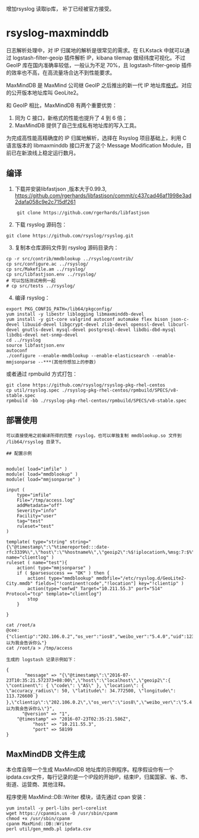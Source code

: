 增加rsyslog 读取ip库，
补丁已经被官方接受。


# rsyslog-maxminddb

日志解析处理中，对 IP 归属地的解析是很常见的需求。在 ELKstack 中就可以通过 logstash-filter-geoip 插件解析 IP，kibana tilemap 做经纬度可视化。不过 GeoIP 库在国内准确率较低，一般认为不足 70%，且 logstash-filter-geoip 插件的效率也不高，在高流量场合达不到性能要求。

MaxMindDB 是 MaxMind 公司继 GeoIP 之后推出的新一代 IP 地址库[格式](http://maxmind.github.io/MaxMind-DB/)。对应的公开版本地址库叫 GeoLite2。

和 GeoIP 相比，MaxMindDB 有两个重要优势：

1. 同为 C 接口，新格式的性能也提升了 4 到 6 倍；
2. MaxMindDB 提供了自己生成私有地址库的写入工具。

为完成高性能高精确度的 IP 归属地解析，选择在 Rsyslog 项目基础上，利用 C 语言版本的 libmaxminddb 接口开发了这个 Message Modification Module，目前已在新浪线上稳定运行数月。

## 编译
1. 下载并安装libfastjson ,版本大于0.99.3, https://github.com/rgerhards/libfastjson/commit/c437cad46af1998e3ad2dafa058c9e2c715df261
```
	git clone https://github.com/rgerhards/libfastjson
```

2. 下载 rsyslog 源码包：
```
git clone https://github.com/rsyslog/rsyslog.git
```
3. 复制本仓库源码文件到 rsyslog 源码目录内：
```
cp -r src/contrib/mmdblookup ../rsyslog/contrib/
cp src/configure.ac ../rsyslog/
cp src/Makefile.am ../rsyslog/
cp src/libfastjson.env ../rsyslog/
# 可以包括测试用例一起
# cp src/tests ../rsyslog/
```
4. 编译 rsyslog：
```
export PKG_CONFIG_PATH=/lib64/pkgconfig/
yum install -y libestr liblogging libmaxminddb-devel
yum install -y git-core valgrind autoconf automake flex bison json-c-devel libuuid-devel libgcrypt-devel zlib-devel openssl-devel libcurl-devel gnutls-devel mysql-devel postgresql-devel libdbi-dbd-mysql libdbi-devel net-snmp-devel
cd ../rsyslog
source libfastjson.env
autoconf
./configure --enable-mmdblookup --enable-elasticsearch --enable-mmjsonparse --***(其他你想加上的参数)
```

或者通过 rpmbuild 方式打包：
```
git clone https://github.com/rsyslog/rsyslog-pkg-rhel-centos
cp util/rsyslog.spec ./rsyslog-pkg-rhel-centos/rpmbuild/SPECS/v8-stable.spec
rpmbuild -bb ./rsyslog-pkg-rhel-centos/rpmbuild/SPECS/v8-stable.spec
```

## 部署使用

```
可以直接使用之前编译所得的完整 rsyslog，也可以单独复制 mmdblookup.so 文件到 /lib64/rsyslog 目录下。

## 配置示例


module( load="imfile" )
module( load="mmdblookup" )
module( load="mmjsonparse" )

input (
    type="imfile"
    File="/tmp/access.log"
    addMetadata="off"
    Severity="info"
    Facility="user"
    tag="test"
    ruleset="test"
)

template( type="string" string="{\"@timestamp\":\"%timereported:::date-rfc3339%\",\"host\":\"%hostname%\",\"geoip2\":%$!iplocation%,%msg:7:$%" name="clientlog" )
ruleset ( name="test"){
    action( type="mmjsonparse" )
    if ( $parsesuccess == "OK" ) then {
        action( type="mmdblookup" mmdbfile="/etc/rsyslog.d/GeoLite2-City.mmdb" fields=["!continent!code","!location"] key="!clientip" )
        action(type="omfwd" Target="10.211.55.3" port="514" Protocol="tcp" template="clientlog")
        stop
    }

}
```

```
cat /root/a
@cee:{"clientip":"202.106.0.2","os_ver":"ios8","weibo_ver":"5.4.0","uid":1234567890,"rtt":0.123456,"error_code":-10005,"error_msg":"你以为我会告诉你么"}
cat /root/a > /tmp/access
```

```
生成的 logstash 记录示例如下：

{
       "message" => "{\"@timestamp\":\"2016-07-23T10:35:21.572373+08:00\",\"host\":\"localhost\",\"geoip2\":{ \"continent\": { \"code\": \"AS\" }, \"location\": { \"accuracy_radius\": 50, \"latitude\": 34.772500, \"longitude\": 113.726600 } },\"clientip\":\"202.106.0.2\",\"os_ver\":\"ios8\",\"weibo_ver\":\"5.4.0\",\"uid\":1234567890,\"rtt\":0.123456,\"error_code\":-10005,\"error_msg\":\"你以为我会告诉你么\"}",
      "@version" => "1",
    "@timestamp" => "2016-07-23T02:35:21.586Z",
          "host" => "10.211.55.3",
          "port" => 58199
}
```

## MaxMindDB 文件生成

本仓库自带一个生成 MaxMindDB 地址库的示例程序。程序假设你有一个ipdata.csv文件，每行记录的是一个IP段的开始IP，结束IP，归属国家、省、市、街道、运营商、其他注释。

程序使用 MaxMind::DB::Writer 模块，请先通过 cpan 安装：

```
yum install -y perl-libs perl-corelist
wget https://cpanmin.us -O /usr/sbin/cpanm
chmod +x /usr/sbin/cpanm
cpanm MaxMind::DB::Writer
perl util/gen_mmdb.pl ipdata.csv
```
